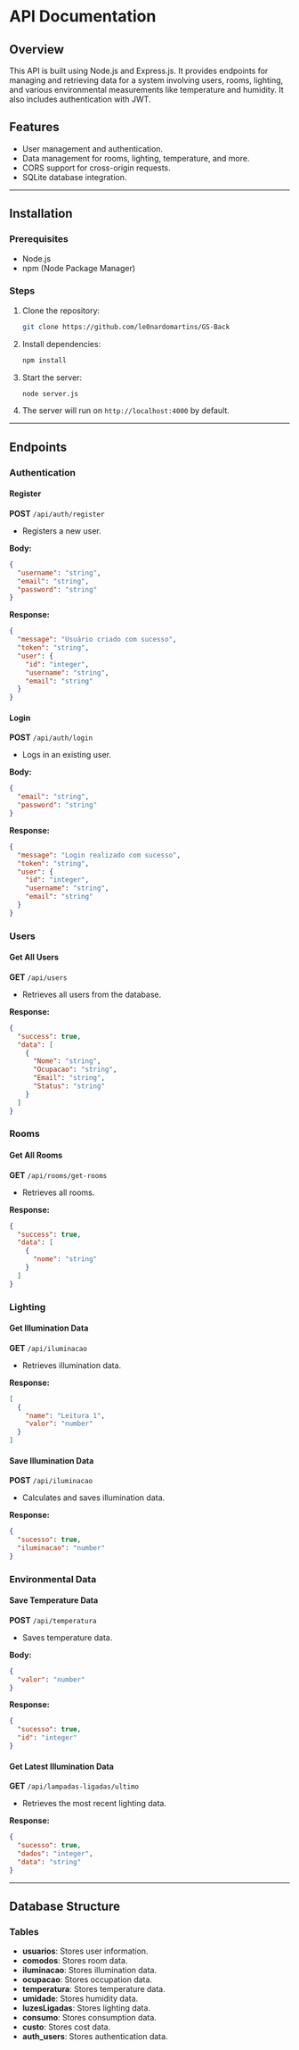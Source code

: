 # API Documentation

## Overview
This API is built using Node.js and Express.js. It provides endpoints for managing and retrieving data for a system involving users, rooms, lighting, and various environmental measurements like temperature and humidity. It also includes authentication with JWT.

## Features
- User management and authentication.
- Data management for rooms, lighting, temperature, and more.
- CORS support for cross-origin requests.
- SQLite database integration.

---

## Installation

### Prerequisites
- Node.js
- npm (Node Package Manager)

### Steps
1. Clone the repository:
   ```bash
   git clone https://github.com/le0nardomartins/GS-Back
   ```

2. Install dependencies:
   ```bash
   npm install
   ```

3. Start the server:
   ```bash
   node server.js
   ```

4. The server will run on `http://localhost:4000` by default.

---

## Endpoints

### Authentication

#### Register
**POST** `/api/auth/register`
- Registers a new user.

**Body:**
```json
{
  "username": "string",
  "email": "string",
  "password": "string"
}
```

**Response:**
```json
{
  "message": "Usuário criado com sucesso",
  "token": "string",
  "user": {
    "id": "integer",
    "username": "string",
    "email": "string"
  }
}
```

#### Login
**POST** `/api/auth/login`
- Logs in an existing user.

**Body:**
```json
{
  "email": "string",
  "password": "string"
}
```

**Response:**
```json
{
  "message": "Login realizado com sucesso",
  "token": "string",
  "user": {
    "id": "integer",
    "username": "string",
    "email": "string"
  }
}
```

### Users

#### Get All Users
**GET** `/api/users`
- Retrieves all users from the database.

**Response:**
```json
{
  "success": true,
  "data": [
    {
      "Nome": "string",
      "Ocupacao": "string",
      "Email": "string",
      "Status": "string"
    }
  ]
}
```

### Rooms

#### Get All Rooms
**GET** `/api/rooms/get-rooms`
- Retrieves all rooms.

**Response:**
```json
{
  "success": true,
  "data": [
    {
      "nome": "string"
    }
  ]
}
```

### Lighting

#### Get Illumination Data
**GET** `/api/iluminacao`
- Retrieves illumination data.

**Response:**
```json
[
  {
    "name": "Leitura 1",
    "valor": "number"
  }
]
```

#### Save Illumination Data
**POST** `/api/iluminacao`
- Calculates and saves illumination data.

**Response:**
```json
{
  "sucesso": true,
  "iluminacao": "number"
}
```

### Environmental Data

#### Save Temperature Data
**POST** `/api/temperatura`
- Saves temperature data.

**Body:**
```json
{
  "valor": "number"
}
```

**Response:**
```json
{
  "sucesso": true,
  "id": "integer"
}
```

#### Get Latest Illumination Data
**GET** `/api/lampadas-ligadas/ultimo`
- Retrieves the most recent lighting data.

**Response:**
```json
{
  "sucesso": true,
  "dados": "integer",
  "data": "string"
}
```

---

## Database Structure

### Tables
- **usuarios**: Stores user information.
- **comodos**: Stores room data.
- **iluminacao**: Stores illumination data.
- **ocupacao**: Stores occupation data.
- **temperatura**: Stores temperature data.
- **umidade**: Stores humidity data.
- **luzesLigadas**: Stores lighting data.
- **consumo**: Stores consumption data.
- **custo**: Stores cost data.
- **auth_users**: Stores authentication data.
